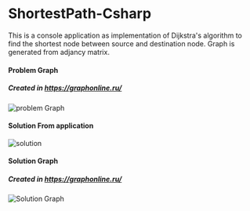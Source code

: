 # ShortestPath-Csharp

This is a console application as implementation of Dijkstra's algorithm to find the shortest node between source and destination node. 
Graph is generated from adjancy matrix. 

#### Problem Graph
##### Created in https://graphonline.ru/

![problem Graph](https://github.com/iamsky13/ShortestPath-Csharp/blob/main/image/problemGraph.png)


#### Solution From application

![solution](https://github.com/iamsky13/ShortestPath-Csharp/blob/main/image/solutionFromApplication.png)

#### Solution Graph
##### Created in https://graphonline.ru/

![Solution Graph](https://github.com/iamsky13/ShortestPath-Csharp/blob/main/image/solutionGraph.png)
